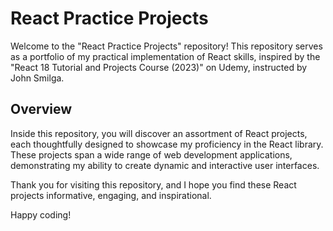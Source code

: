 # React Practice Projects

Welcome to the "React Practice Projects" repository! This repository serves as a portfolio of my practical implementation of React skills, inspired by the "React 18 Tutorial and Projects Course (2023)" on Udemy, instructed by John Smilga.

## Overview

Inside this repository, you will discover an assortment of React projects, each thoughtfully designed to showcase my proficiency in the React library. These projects span a wide range of web development applications, demonstrating my ability to create dynamic and interactive user interfaces.


Thank you for visiting this repository, and I hope you find these React projects informative, engaging, and inspirational.

Happy coding!
